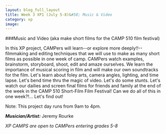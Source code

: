 ```yaml
---
layout: blog_full_layout
title: Week 3 XP1 (July 5-8)&#58; Music & Video
category: xp
image: 
---
```


###Music and Video
(aka make short films for the CAMP 510 film festival)

In this XP project, CAMPers will learn--or explore more deeply!!--filmmaking and editing techniques that we will use to make as many short films as possible in one week of camp. CAMPers watch examples, brainstorm, storyboard, shoot, edit and amaze ourselves. We learn the importance of musical scoring in film and will make our own soundtracks for the film. Let's learn about foley arts, camera angles, lighting, and time lapse. Let's bend time thru the magic of video. Let's do some stunts. Let's watch our dailies and screen final films for friends and family at the end of the week in the CAMP 510 Short-Film Film Festival! Can we do all of this in one week?!... Let's find out! 

Note: This project day runs from 9am to 4pm.

**_Musician/Artist:_** Jeremy Rourke

*XP CAMPS are open to CAMPers entering grades 5-8*
